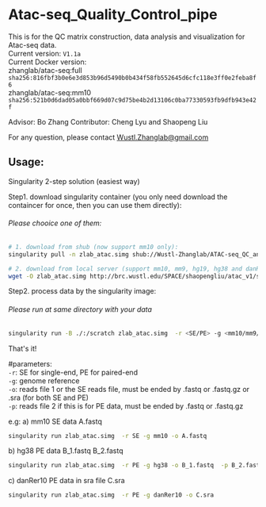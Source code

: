 # Atac-seq_Quality_Control_pipe
This is for the QC matrix construction, data analysis and visualization for Atac-seq data.  
Current version: `V1.1a`  
Current Docker version:   
zhanglab/atac-seq:full `sha256:816fbf3b0e6e3d853b96d5490b0b434f58fb552645d6cfc118e3ff0e2feba8f6`  
zhanglab/atac-seq:mm10 `sha256:521b0d6dad05a0bbf669d07c9d75be4b2d13106c0ba77330593fb9dfb943e42f`  

Advisor: Bo Zhang 
Contributor: Cheng Lyu and Shaopeng Liu  

For any question, please contact Wustl.Zhanglab@gmail.com  


## Usage:  
Singularity 2-step solution (easiest way)  

Step1. download singularity container (you only need download the containcer for once, then you can use them directly):  
###### Please chooice one of them:
```bash
# 1. download from shub (now support mm10 only):  
singularity pull -n zlab_atac.simg shub://Wustl-Zhanglab/ATAC-seq_QC_analysis:mm10  

# 2. download from local server (support mm10, mm9, hg19, hg38 and danRer10):  
wget -O zlab_atac.simg http://brc.wustl.edu/SPACE/shaopengliu/atac_v1/simg/zlab_atac_v1.1a_full.simg  
```

Step2. process data by the singularity image: 
###### Please run at same directory with your data  
```bash
singularity run -B ./:/scratch zlab_atac.simg  -r <SE/PE> -g <mm10/mm9/hg19/hg38/danRer10>  -o <read_file1>  -p <read_file2>  
```

That's it!

#parameters:  
`-r`: SE for single-end, PE for paired-end  
`-g`: genome reference  
`-o`: reads file 1 or the SE reads file, must be ended by .fastq or .fastq.gz or .sra (for both SE and PE)  
`-p`: reads file 2 if this is for PE data, must be ended by .fastq or .fastq.gz  

e.g:
a) mm10 SE data A.fastq  
```bash
singularity run zlab_atac.simg  -r SE -g mm10 -o A.fastq  
```
b) hg38 PE data B_1.fastq B_2.fastq  
```bash
singularity run zlab_atac.simg  -r PE -g hg38 -o B_1.fastq  -p B_2.fastq  
```
c) danRer10 PE data in sra file C.sra  
```bash
singularity run zlab_atac.simg  -r PE -g danRer10 -o C.sra  
```




